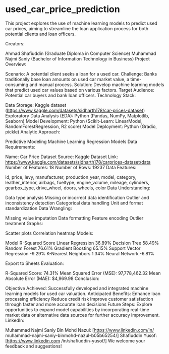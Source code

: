 # used_car_price_prediction
This project explores the use of machine learning models to predict used car prices, aiming to streamline the loan application process for both potential clients and loan officers.

Creators:

Ahmad Shafiuddin (Graduate Diploma in Computer Science)
Muhammad Najmi Saniy (Bachelor of Information Technology in Business)
Project Overview:

Scenario: A potential client seeks a loan for a used car.
Challenge: Banks traditionally base loan amounts on used car market value, a time-consuming and manual process.
Solution: Develop machine learning models that predict used car values based on various factors.
Target Audience: Potential car buyers and bank loan officers.
Technology Stack:

Data Storage: Kaggle dataset (https://www.kaggle.com/datasets/sidharth178/car-prices-dataset)
Exploratory Data Analysis (EDA): Python (Pandas, NumPy, Matplotlib, Seaborn)
Model Development: Python (Scikit-Learn: LinearModel, RandomForestRegression, R2 score)
Model Deployment: Python (Gradio, pickle)
Analytic Approach:

Predictive Modeling
Machine Learning Regression Models
Data Requirements:

Name: Car Price Dataset
Source: Kaggle
Dataset Link: https://www.kaggle.com/datasets/sidharth178/carprices-dataset/data
Number of Features: 18
Number of Rows: 19237
Data Features:

id, price, levy, manufacturer, production_year, model, category, leather_interior, airbags, fueltype, engine_volume, mileage, cylinders, gearbox_type, drive_wheel, doors, wheels, color
Data Understanding:

Data type analysis
Missing or incorrect data identification
Outlier and inconsistency detection
Categorical data handling
Unit and format standardization
Data Wrangling:

Missing value imputation
Data formatting
Feature encoding
Outlier treatment
Graphs:

Scatter plots
Correlation heatmap
Models:

Model	R-Squared Score
Linear Regression	36.89%
Decision Tree	58.49%
Random Forest	76.61%
Gradient Boosting	65.15%
Support Vector Regression	-9.29%
K-Nearest Neighbors	1.34%
Neural Network	-6.81%

Export to Sheets
Evaluation:

R-Squared Score: 74.31%
Mean Squared Error (MSE): 97,778,462.32
Mean Absolute Error (MAE): $4,969.98
Conclusion:

Objective Achieved: Successfully developed and integrated machine learning models for used car valuation.
Anticipated Benefits:
Enhance loan processing efficiency
Reduce credit risk
Improve customer satisfaction through faster and more accurate loan decisions
Future Steps: Explore opportunities to expand model capabilities by incorporating real-time market data or alternative data sources for further accuracy improvement.
LinkedIn:

Muhammad Najmi Saniy Bin Mohd Nazul: [https://www.linkedin.com/in/
muhammad-najmi-saniy-binmohd-nazul-b05b65254/]
Shafiuddin Yusof: [https://www.linkedin.com
/in/shafiuddin-yusof/]
We welcome your feedback and suggestions!




